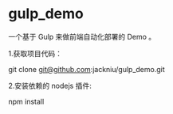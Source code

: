 # gulp_demo
一个基于 Gulp 来做前端自动化部署的 Demo 。

1.获取项目代码：

git clone git@github.com:jackniu/gulp_demo.git

2.安装依赖的 nodejs 插件:

npm install
